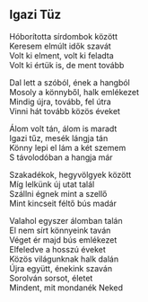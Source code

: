 ## Igazi Tüz

Hóborította sírdombok között  
Keresem elmúlt idők szavát  
Volt ki elment, volt ki feladta  
Volt ki értük is, de ment tovább

Dal lett a szóból, ének a hangból  
Mosoly a könnyből, halk emlékezet  
Mindig újra, tovább, fel útra  
Vinni hát tovább közös éveket

Álom volt tán, álom is maradt  
Igazi tűz, mesék lángja tán  
Könny lepi el lám a két szemem  
S távolodóban a hangja már

Szakadékok, hegyvölgyek között  
Míg lelkünk új utat talál  
Szállni égnek mint a szellő  
Mint kincseit féltő bús madár

Valahol egyszer álomban talán  
El nem sírt könnyeink taván  
Véget ér majd bús emlékezet  
Elfeledve a hosszú éveket  
Közös világunknak halk dalán  
Újra együtt, énekink szaván  
Sorolván sorsot, életet  
Mindent, mit mondanék Neked
